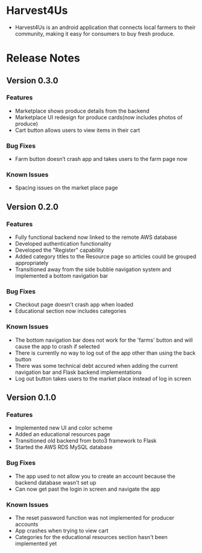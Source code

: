 # Harvest4Us 
* Harvest4Us is an android application that connects local farmers to their community, making it easy for consumers to buy fresh produce.
# Release Notes

## Version 0.3.0


### **Features**
* Marketplace shows produce details from the backend 
* Marketplace UI redesign for produce cards(now includes photos of produce) 
* Cart button allows users to view items in their cart 

### **Bug Fixes**
* Farm button doesn’t crash app and takes users to the farm page now 

### **Known Issues**
* Spacing issues on the market place page  

## Version 0.2.0


### **Features**
* Fully functional backend now linked to the remote AWS database
* Developed authentication functionality
* Developed the "Register" capability
* Added category titles to the Resource page so articles could be grouped appropriately
* Transitioned away from the side bubble navigation system and implemented a bottom navigation bar

### **Bug Fixes**
* Checkout page doesn't crash app when loaded
* Educational section now includes categories 

### **Known Issues**
* The bottom navigation bar does not work for the 'farms' button and will cause the app to crash if selected
* There is currently no way to log out of the app other than using the back button
* There was some technical debt accured when adding the current navigation bar and Flask backend implementations
* Log out button takes users to the market place instead of log in screen 

## Version 0.1.0 


### **Features**
* Implemented new UI and color scheme
* Added an educational resources page
* Transitioned old backend from boto3 framework to Flask
* Started the AWS RDS MySQL database

### **Bug Fixes**
* The app used to not allow you to create an account because the backend database wasn't set up
* Can now get past the login in screen and navigate the app

### **Known Issues**
* The reset password function was not implemented for producer accounts
* App crashes when trying to view cart
* Categories for the educational resources section hasn't been implemented yet



